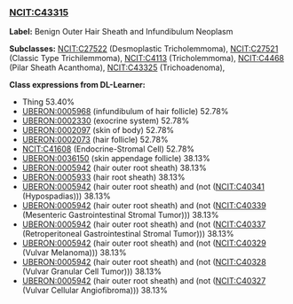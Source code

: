 
### [NCIT:C43315](http://purl.obolibrary.org/obo/NCIT_C43315)
**Label:** Benign Outer Hair Sheath and Infundibulum Neoplasm

**Subclasses:** [NCIT:C27522](http://purl.obolibrary.org/obo/NCIT_C27522) (Desmoplastic Tricholemmoma), [NCIT:C27521](http://purl.obolibrary.org/obo/NCIT_C27521) (Classic Type Trichilemmoma), [NCIT:C4113](http://purl.obolibrary.org/obo/NCIT_C4113) (Tricholemmoma), [NCIT:C4468](http://purl.obolibrary.org/obo/NCIT_C4468) (Pilar Sheath Acanthoma), [NCIT:C43325](http://purl.obolibrary.org/obo/NCIT_C43325) (Trichoadenoma), 

**Class expressions from DL-Learner:**

- Thing 53.40%
- [UBERON:0005968](http://purl.obolibrary.org/obo/UBERON_0005968) (infundibulum of hair follicle) 52.78%
- [UBERON:0002330](http://purl.obolibrary.org/obo/UBERON_0002330) (exocrine system) 52.78%
- [UBERON:0002097](http://purl.obolibrary.org/obo/UBERON_0002097) (skin of body) 52.78%
- [UBERON:0002073](http://purl.obolibrary.org/obo/UBERON_0002073) (hair follicle) 52.78%
- [NCIT:C41608](http://purl.obolibrary.org/obo/NCIT_C41608) (Endocrine-Stromal Cell) 52.78%
- [UBERON:0036150](http://purl.obolibrary.org/obo/UBERON_0036150) (skin appendage follicle) 38.13%
- [UBERON:0005942](http://purl.obolibrary.org/obo/UBERON_0005942) (hair outer root sheath) 38.13%
- [UBERON:0005933](http://purl.obolibrary.org/obo/UBERON_0005933) (hair root sheath) 38.13%
- [UBERON:0005942](http://purl.obolibrary.org/obo/UBERON_0005942) (hair outer root sheath) and (not ([NCIT:C40341](http://purl.obolibrary.org/obo/NCIT_C40341) (Hypospadias))) 38.13%
- [UBERON:0005942](http://purl.obolibrary.org/obo/UBERON_0005942) (hair outer root sheath) and (not ([NCIT:C40339](http://purl.obolibrary.org/obo/NCIT_C40339) (Mesenteric Gastrointestinal Stromal Tumor))) 38.13%
- [UBERON:0005942](http://purl.obolibrary.org/obo/UBERON_0005942) (hair outer root sheath) and (not ([NCIT:C40337](http://purl.obolibrary.org/obo/NCIT_C40337) (Retroperitoneal Gastrointestinal Stromal Tumor))) 38.13%
- [UBERON:0005942](http://purl.obolibrary.org/obo/UBERON_0005942) (hair outer root sheath) and (not ([NCIT:C40329](http://purl.obolibrary.org/obo/NCIT_C40329) (Vulvar Melanoma))) 38.13%
- [UBERON:0005942](http://purl.obolibrary.org/obo/UBERON_0005942) (hair outer root sheath) and (not ([NCIT:C40328](http://purl.obolibrary.org/obo/NCIT_C40328) (Vulvar Granular Cell Tumor))) 38.13%
- [UBERON:0005942](http://purl.obolibrary.org/obo/UBERON_0005942) (hair outer root sheath) and (not ([NCIT:C40327](http://purl.obolibrary.org/obo/NCIT_C40327) (Vulvar Cellular Angiofibroma))) 38.13%


